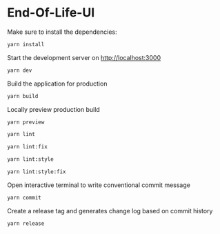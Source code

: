 # End-Of-Life-UI

Make sure to install the dependencies:
```bash
yarn install
```

Start the development server on [http://localhost:3000](http://localhost:3000)
```bash
yarn dev
```

Build the application for production

```bash
yarn build
```

Locally preview production build
```bash
yarn preview
```

```bash
yarn lint
```

```bash
yarn lint:fix
```
```bash
yarn lint:style
```
```bash
yarn lint:style:fix
```

Open interactive terminal to write conventional commit message
```bash
yarn commit
```

Create a release tag and generates change log based on commit history
```bash
yarn release
```
